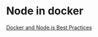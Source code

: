 # Node in docker

[Docker and Node.js Best Practices](https://github.com/nodejs/docker-node/blob/master/docs/BestPractices.md#memory)
